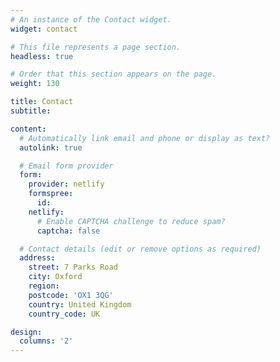```yaml
---
# An instance of the Contact widget.
widget: contact

# This file represents a page section.
headless: true

# Order that this section appears on the page.
weight: 130

title: Contact
subtitle:

content:
  # Automatically link email and phone or display as text?
  autolink: true

  # Email form provider
  form:
    provider: netlify
    formspree:
      id:
    netlify:
      # Enable CAPTCHA challenge to reduce spam?
      captcha: false

  # Contact details (edit or remove options as required)
  address:
    street: 7 Parks Road
    city: Oxford
    region: 
    postcode: 'OX1 3QG'
    country: United Kingdom
    country_code: UK

design:
  columns: '2'
---
```

